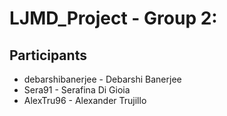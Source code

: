 # LJMD_Project - Group 2:

## Participants

- debarshibanerjee - Debarshi Banerjee
- Sera91 - Serafina Di Gioia
- AlexTru96  - Alexander Trujillo


